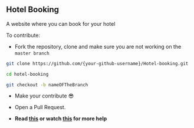 ## Hotel Booking

A website where you can book for your hotel

To contribute:

- Fork the repository, clone and make sure you are not working on the `master branch`

```bash
git clone https://github.com/{your-github-username}/Hotel-booking.git
```

```bash
cd hotel-booking
```

```bash
git checkout -b nameOFTheBranch
```

- Make your contribute 😎

- Open a Pull Request.

- **Read [this](https://help.github.com/en/articles/creating-a-pull-request-from-a-fork) or watch [this](https://www.youtube.com/watch?v=G1I3HF4YWEw) for more help**
